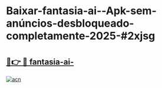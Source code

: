 # Baixar-fantasia-ai--Apk-sem-anúncios-desbloqueado-completamente-2025-#2xjsg

# <h2><a href="https://ainizakaria.my?title=fantasia-ai-&ref=24M">🔗👉 🔴 fantasia-ai-</a></h2>

[![acn](https://github.com/user-attachments/assets/0f9c940e-d8b0-45ae-aac7-cd30a18b3e1c)](https://ainizakaria.my?title=fantasia-ai-&ref=24M)

